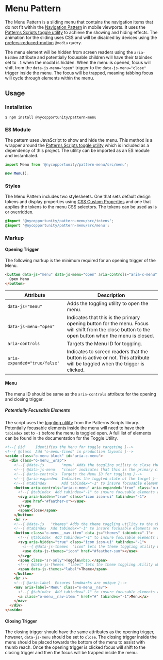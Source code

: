 # Menu Pattern

The Menu Pattern is a sliding menu that contains the navigation items that do not fit within the [Navigation Pattern](https://github.com/NYCOpportunity/pattern-navigation) in mobile viewports. It uses the [Patterns Scripts toggle utility](https://github.com/CityOfNewYork/patterns-scripts/tree/main/src/toggle) to achieve the showing and hiding effects. The animation for the sliding uses CSS and will be disabled by devices using the [prefers-reduced-motion](https://developer.mozilla.org/en-US/docs/Web/CSS/@media/prefers-reduced-motion) `@media` query.

The menu element will be hidden from screen readers using the `aria-hidden` attribute and potentially focusable children will have their tabindex set to `-1` when the modal is hidden. When the menu is opened, focus will shift from the `data-js-menu="open"` trigger to the `data-js-menu="close"` trigger inside the menu. The focus will be trapped, meaning tabbing focus will cycle through elements within the menu.

## Usage

### Installation

```shell
$ npm install @nycopportunity/pattern-menu
```

### ES Module

The pattern uses JavaScript to show and hide the menu. This method is a wrapper around the [Patterns Scripts toggle utility](https://github.com/CityOfNewYork/patterns-scripts/tree/main/src/toggle) which is included as a dependency of this project. The utility can be imported as an ES module and instantiated.

```javascript
import Menu from '@nycopportunity/pattern-menu/src/menu';

new Menu();
```

### Styles

The Menu Pattern includes two stylesheets. One that sets default design tokens and display properties using [CSS Custom Properties](https://developer.mozilla.org/en-US/docs/Web/CSS/Using_CSS_custom_properties) and one that applies the tokens to the menu CSS selectors. The tokens can be used as is or overridden.

```scss
@import '@nycopportunity/pattern-menu/src/tokens';
@import '@nycopportunity/pattern-menu/src/menu';
```

### Markup

#### Opening Trigger

The following markup is the minimum required for an opening trigger of the Menu.

```html
<button data-js="menu" data-js-menu="open" aria-controls="aria-c-menu" aria-expanded="false">
  Open Menu
</button>
```

Attribute                    | Description
-----------------------------|-
`data-js="menu"`             | Adds the toggling utility to open the menu.
`data-js-menu="open"`        | Indicates that this is the primary opening button for the menu. Focus will shift from the close button to the open button when the menu is closed.
`aria-controls`              | Targets the Menu ID for toggling.
`aria-expanded="true/false"` | Indicates to screen readers that the button is active or not. This attribute will be toggled when the trigger is clicked.

#### Menu

The menu ID should be same as the `aria-controls` attribute for the opening and closing trigger.

##### Potentially Focusable Elements

The script uses the [toggling utility](https://github.com/CityOfNewYork/patterns-scripts/tree/main/src/toggle#attributes) from the Patterns Scripts library. Potentially focusable elements inside the menu will need to have their `tabindex` set to `-1` before the menu is toggled open. A full list of elements can be found in the documentation for the Toggle Utility.

```html
<!--{ @id     Identifies the Menu for toggle targeting }-->
<!--{ @class  Add "o-menu-fixed" in production layouts }-->
<aside class="o-menu block" id="aria-c-menu">
  <div class="o-menu__wrap">
    <!--{ @data-js        "menu" Adds the toggling utility to close the menu }-->
    <!--{ @data-js-menu   "close" indicates that this is the primary closing button for the menu. Focus will shift from the open button to the close button when the menu is opened. }-->
    <!--{ @aria-controls  Targets the Menu ID for toggling }-->
    <!--{ @aria-expanded  Indicates the toggled state of the target }-->
    <!--{ @tabindex       Add tabindex="-1" to insure focusable elements are not visible when parent is hidden }-->
    <button aria-controls="aria-c-menu" aria-expanded="true" class="o-menu__nav-item" data-js="menu" data-js-menu="close" tabindex="-1">
      <!--{ @tabindex  Add tabindex="-1" to insure focusable elements are not visible when parent is hidden }-->
      <svg aria-hidden="true" class="icon icon-ui" tabindex="-1">
        <use href="#feather-x"></use>
      </svg>
      <span>Close</span>
    </button>
    <hr />
    <!--{ @data-js   "themes" Adds the theme toggling utility to the theme button }-->
    <!--{ @tabindex  Add tabindex="-1" to insure focusable elements are not visible when parent is hidden }-->
    <button class="o-menu__nav-item" data-js="themes" tabindex="-1">
      <!--{ @tabindex  Add tabindex="-1" to insure focusable elements are not visible when parent is hidden }-->
      <svg aria-hidden="true" class="icon icon-ui" tabindex="-1">
        <!--{ @data-js-themes  "icon" lets the theme toggling utility where change the theme icon }-->
        <use data-js-themes="icon" href="#feather-sun"></use>
      </svg>
      <span class="sr-only">Toggle&nbsp;</span>
      <!--{ @data-js-themes  "label" lets the theme toggling utility where to change the theme text label }-->
      <span data-js-themes="label">Theme</span>
    </button>
    <hr />
    <!--{ @aria-label  Ensures landmarks are unique }-->
    <nav aria-label="Menu" class="o-menu__nav">
      <!--{ @tabindex  Add tabindex="-1" to insure focusable elements are not visible when parent is hidden }-->
      <a class="o-menu__nav-item " href="#" tabindex="-1">Menu</a>
    </nav>
  </div>
</aside>
```

#### Closing Trigger

The closing trigger should have the same attributes as the opening trigger, however, `data-js-menu` should be set to `close`. The closing trigger inside the menu should be placed towards the bottom of the menu to assist with thumb reach. Once the opening trigger is clicked focus will shift to the closing trigger and then the focus will be trapped inside the menu.

